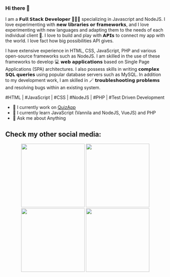 ### Hi there 👋

I am a 𝗙𝘂𝗹𝗹 𝗦𝘁𝗮𝗰𝗸 𝗗𝗲𝘃𝗲𝗹𝗼𝗽𝗲𝗿 👨🏻‍💻 specializing in Javascript and NodeJS. I love experimenting with 𝗻𝗲𝘄 𝗹𝗶𝗯𝗿𝗮𝗿𝗶𝗲𝘀 𝗼𝗿 𝗳𝗿𝗮𝗺𝗲𝘄𝗼𝗿𝗸𝘀, and I love experimenting with new languages and adapting them to the needs of each individual client 🎯. I love to build and play with 𝗔𝗣𝗜𝘀 to connect my app with the world. I love fact how big possibilities API gives.

I have extensive experience in HTML, CSS, JavaScript, PHP and various open-source frameworks such as NodeJS. I am skilled in the use of these frameworks to develop 💻 𝘄𝗲𝗯 𝗮𝗽𝗽𝗹𝗶𝗰𝗮𝘁𝗶𝗼𝗻𝘀 based on Single Page Applications (SPA) architectures. I also possess skills in writing 𝗰𝗼𝗺𝗽𝗹𝗲𝘅 𝗦𝗤𝗟 𝗾𝘂𝗲𝗿𝗶𝗲𝘀 using popular database servers such as MySQL.
In addition to my development work, I am skilled in 🪄 𝘁𝗿𝗼𝘂𝗯𝗹𝗲𝘀𝗵𝗼𝗼𝘁𝗶𝗻𝗴 𝗽𝗿𝗼𝗯𝗹𝗲𝗺𝘀 and resolving bugs within an existing system.

#HTML | #JavaScript | #CSS | #NodeJS | #PHP | #Test Driven Development

- 🔭 I currently work on <a href="https://github.com/mjfutera/QuizApp" target="_blank">QuizApp</a>
- 🌱 I currently learn JavaScript (Vannila and NodeJS, VueJS) and PHP
- 💬 Ask me about Anything

## Check my other social media:
<div align="center">
<a href="https://twitter.com/mjfutera" target="_blank"><img src="https://user-images.githubusercontent.com/100314711/216403440-e92aff25-3452-4948-8805-f7ad944983fe.png" border="0" width="200"></a>
<a href="https://www.linkedin.com/in/michalfutera/" target="_blank"><img src="https://user-images.githubusercontent.com/100314711/216405566-d8a0eb5d-1424-4e84-b931-35217ada1083.png" border="0" width="200"></a>
<a href="https://www.buymeacoffee.com/mjfutera" target="_blank"><img src="https://user-images.githubusercontent.com/100314711/216403435-a0d3d0d3-e991-4612-b0d2-40408ae8d4d0.png" border="0" width="200"></a>
<a href="https://linktr.ee/mjfutera" target="_blank"><img src="https://user-images.githubusercontent.com/100314711/216403438-94aeff33-6ed6-41ef-9972-92ea878e76e4.png" border="0" width="200"></a>
</div>
